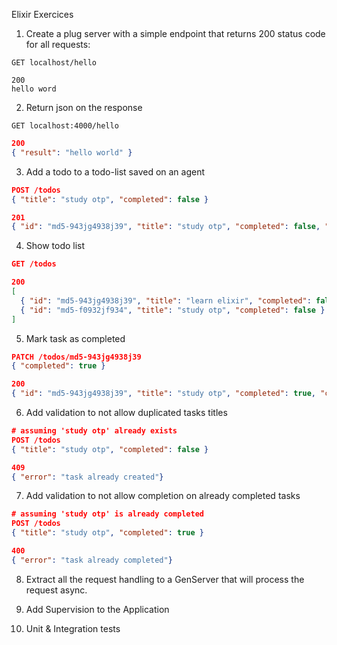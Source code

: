 Elixir Exercices

1) Create a plug server with a simple endpoint that returns 200 status code for all requests:

```
GET localhost/hello
```

```
200
hello word
```

2) Return json on the response

```
GET localhost:4000/hello
```

```json
200
{ "result": "hello world" }
```

3) Add a todo to a todo-list saved on an agent

```json
POST /todos
{ "title": "study otp", "completed": false }
```

```json
201
{ "id": "md5-943jg4938j39", "title": "study otp", "completed": false, "created_at":"2018-10-02" }
```

4) Show todo list

```json
GET /todos
```

```json
200
[
  { "id": "md5-943jg4938j39", "title": "learn elixir", "completed": false },
  { "id": "md5-f0932jf934", "title": "study otp", "completed": false }
]
```

5) Mark task as completed

``` json
PATCH /todos/md5-943jg4938j39
{ "completed": true }
```

```json
200
{ "id": "md5-943jg4938j39", "title": "study otp", "completed": true, "created_at":"2018-10-03", "completed_at":"2018-10-03" }
```

6) Add validation to not allow duplicated tasks titles

```json
# assuming 'study otp' already exists
POST /todos
{ "title": "study otp", "completed": false }
```
```json
409
{ "error": "task already created"}
```

7) Add validation to not allow completion on already completed tasks

```json
# assuming 'study otp' is already completed
POST /todos
{ "title": "study otp", "completed": true }
```
```json
400
{ "error": "task already completed"}
```

8) Extract all the request handling to a GenServer that will process the request async.

9) Add Supervision to the Application

10) Unit & Integration tests

